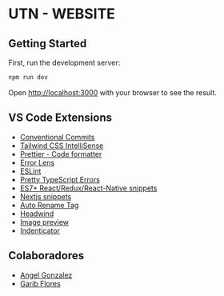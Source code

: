 # UTN - WEBSITE

## Getting Started

First, run the development server:

```bash
npm run dev
```

Open [http://localhost:3000](http://localhost:3000) with your browser to see the result.


## VS Code Extensions

- [Conventional Commits](https://marketplace.visualstudio.com/items?itemName=vivaxy.vscode-conventional-commits)
- [Tailwind CSS IntelliSense](https://marketplace.visualstudio.com/items?itemName=bradlc.vscode-tailwindcss)
- [Prettier - Code formatter](https://marketplace.visualstudio.com/items?itemName=esbenp.prettier-vscode)
- [Error Lens](https://marketplace.visualstudio.com/items?itemName=usernamehw.errorlens)
- [ESLint](https://marketplace.visualstudio.com/items?itemName=dbaeumer.vscode-eslint)
- [Pretty TypeScript Errors](https://marketplace.visualstudio.com/items?itemName=yoavbls.pretty-ts-errors)
- [ES7+ React/Redux/React-Native snippets](https://marketplace.visualstudio.com/items?itemName=dsznajder.es7-react-js-snippets)
- [Nextjs snippets](https://marketplace.visualstudio.com/items?itemName=PulkitGangwar.nextjs-snippets)
- [Auto Rename Tag](https://marketplace.visualstudio.com/items?itemName=formulahendry.auto-rename-tag)
- [Headwind](https://marketplace.visualstudio.com/items?itemName=heybourn.headwind)
- [Image preview](https://marketplace.visualstudio.com/items?itemName=kisstkondoros.vscode-gutter-preview)
- [Indenticator](https://marketplace.visualstudio.com/items?itemName=SirTori.indenticator)


## Colaboradores

- [Angel Gonzalez](https://github.com/angeljpeg)
- [Garib Flores](https://github.com/angeljpeg)
